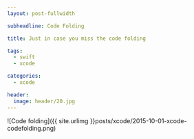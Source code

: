 ```yaml
---
layout: post-fullwidth

subheadline: Code Folding

title: Just in case you miss the code folding

tags:
  - swift
  - xcode

categories:
  - xcode

header:
  image: header/20.jpg
---
```

![Code folding]({{ site.urlimg }}posts/xcode/2015-10-01-xcode-codefolding.png)

